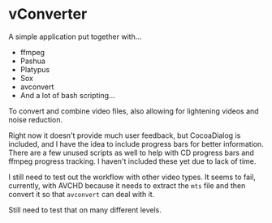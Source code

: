 vConverter
=========

A simple application put together with...
* ffmpeg
* Pashua
* Platypus
* Sox
* avconvert
* And a lot of bash scripting...

To convert and combine video files, also allowing for lightening videos and noise reduction.

Right now it doesn't provide much user feedback, but CocoaDialog is included, and I have the idea
to include progress bars for better information. There are a few unused scripts as well to help with
CD progress bars and ffmpeg progress tracking. I haven't included these yet due to lack of time.

I still need to test out the workflow with other video types. It seems to fail, currently, with AVCHD
because it needs to extract the `mts` file and then convert it so that `avconvert` can deal with it.

Still need to test that on many different levels.